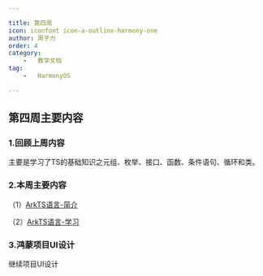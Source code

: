 ```yaml
---

title: 第四周 
icon: iconfont icon-a-outline-harmony-one  
author: 周子力  
order: 4  
category:
    -   教学文档  
tag:
    -   HarmonyOS

---
```


## 第四周主要内容

### 1.回顾上周内容

主要是学习了TS的基础知识之元组、枚举、接口、函数、条件语句、循环和类。


### 2.本周主要内容

（1）[ArkTS语言-简介](../ArkTS语言.md)

（2）[ArkTS语言-学习](../学会使用鸿蒙文档.md)



### 3.鸿蒙项目UI设计

继续项目UI设计